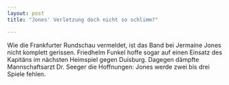 ```yaml
---
layout: post
title: "Jones' Verletzung doch nicht so schlimm?"

---
```


Wie die Frankfurter Rundschau vermeldet, ist das Band bei Jermaine Jones nicht komplett gerissen. Friedhelm Funkel hoffe sogar auf einen Einsatz des Kapitäns im nächsten Heimspiel gegen Duisburg. Dagegen dämpfte Mannschaftsarzt Dr. Seeger die Hoffnungen: Jones werde zwei bis drei Spiele fehlen.


